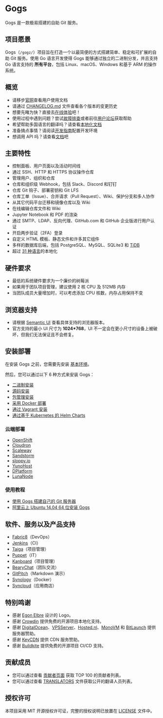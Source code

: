  # Gogs

Gogs 是一款极易搭建的自助 Git 服务。

## 项目愿景

Gogs（`/gɑgz/`）项目旨在打造一个以最简便的方式搭建简单、稳定和可扩展的自助 Git 服务。使用 Go 语言开发使得 Gogs 能够通过独立的二进制分发，并且支持 Go 语言支持的 **所有平台**，包括 Linux、macOS、Windows 和基于 ARM 的操作系统。

## 概览

- 请移步[官网](https://gogs.io)查看用户使用文档
- 请通过 [CHANGELOG.md](CHANGELOG.md) 文件查看各个版本的变更历史
- 想要先睹为快？直接去[在线体验](https://try.gogs.io/gogs/gogs)吧！
- 使用过程中遇到问题？尝试[故障排查](https://gogs.io/docs/intro/troubleshooting.html)或者前往[用户论坛](https://discuss.gogs.io/)获取帮助
- 希望帮助多国语言的翻译吗？请查看[本地化文档](https://gogs.io/docs/features/i18n.html)
- 准备搞点事情？请阅读[开发指南](docs/dev/local_development.md)配置开发环境
- 想调用 API 吗？请查看[文档](https://github.com/gogs/docs-api)吧

## 主要特性

- 控制面板、用户页面以及活动时间线
- 通过 SSH、HTTP 和 HTTPS 协议操作仓库
- 管理用户、组织和仓库
- 仓库和组织级 Webhook，包括 Slack、Discord 和钉钉
- 仓库 Git 钩子、部署密钥和 Git LFS
- 仓库工单（Issue）、合并请求（Pull Request）、Wiki、保护分支和多人协作
- 从其它代码平台迁移和镜像仓库以及 Wiki
- 在线编辑仓库文件和 Wiki
- Jupyter Notebook 和 PDF 的渲染
- 通过 SMTP、LDAP、反向代理、GitHub.com 和 GitHub 企业版进行用户认证
- 开启两步验证（2FA）登录
- 自定义 HTML 模板、静态文件和许多其它组件
- 多样的数据库后端，包括 PostgreSQL、MySQL、SQLite3 和 [TiDB](https://github.com/pingcap/tidb)
- 超过 [31 种语言](https://crowdin.com/project/gogs)的本地化

## 硬件要求

- 最低的系统硬件要求为一个廉价的树莓派
- 如果用于团队项目管理，建议使用 2 核 CPU 及 512MB 内存
- 当团队成员大量增加时，可以考虑添加 CPU 核数，内存占用保持不变

## 浏览器支持

- 请根据 [Semantic UI](https://github.com/Semantic-Org/Semantic-UI#browser-support) 查看具体支持的浏览器版本。
- 官方支持的最小 UI 尺寸为 **1024*768**，UI 不一定会在更小尺寸的设备上被破坏，但我们无法保证且不会修复。

## 安装部署

在安装 Gogs 之前，您需要先安装 [基本环境](https://gogs.io/docs/installation)。

然后，您可以通过以下 6 种方式来安装 Gogs：

- [二进制安装](https://gogs.io/docs/installation/install_from_binary.html)
- [源码安装](https://gogs.io/docs/installation/install_from_source.html)
- [包管理安装](https://gogs.io/docs/installation/install_from_packages.html)
- [采用 Docker 部署](https://github.com/gogs/gogs/tree/main/docker)
- [通过 Vagrant 安装](https://github.com/geerlingguy/ansible-vagrant-examples/tree/master/gogs)
- [通过基于 Kubernetes 的 Helm Charts](https://github.com/helm/charts/tree/master/incubator/gogs)

### 云端部署

- [OpenShift](https://github.com/tkisme/gogs-openshift)
- [Cloudron](https://cloudron.io/appstore.html#io.gogs.cloudronapp)
- [Scaleway](https://www.scaleway.com/imagehub/gogs/)
- [Sandstorm](https://github.com/cem/gogs-sandstorm)
- [sloppy.io](https://github.com/sloppyio/quickstarters/tree/master/gogs)
- [YunoHost](https://github.com/mbugeia/gogs_ynh)
- [DPlatform](https://github.com/j8r/DPlatform)
- [LunaNode](https://github.com/LunaNode/launchgogs)

### 使用教程

- [使用 Gogs 搭建自己的 Git 服务器](https://blog.mynook.info/post/host-your-own-git-server-using-gogs/)
- [阿里云上 Ubuntu 14.04 64 位安装 Gogs](http://my.oschina.net/luyao/blog/375654)

## 软件、服务以及产品支持

- [Fabric8](http://fabric8.io/)（DevOps）
- [Jenkins](https://plugins.jenkins.io/gogs-webhook/)（CI）
- [Taiga](https://taiga.io/)（项目管理）
- [Puppet](https://forge.puppet.com/Siteminds/gogs)（IT）
- [Kanboard](https://github.com/kanboard/plugin-gogs-webhook)（项目管理）
- [BearyChat](https://bearychat.com/)（团队交流）
- [GitPitch](https://gitpitch.com/)（Markdown 演示）
- [Synology](https://www.synology.com)（Docker）
- [Syncloud](https://syncloud.org/)（应用商店）

## 特别鸣谢

- 感谢 [Egon Elbre](https://twitter.com/egonelbre) 设计的 Logo。
- 感谢 [Crowdin](https://crowdin.com/project/gogs) 提供免费的开源项目本地化支持。
- 感谢 [DigitalOcean](https://www.digitalocean.com)、[VPSServer](https://www.vpsserver.com/)、[Hosted.nl](https://www.hosted.nl/)、[MonoVM](https://monovm.com) 和 [BitLaunch](https://bitlaunch.io) 提供服务器赞助。
- 感谢 [KeyCDN](https://www.keycdn.com/) 提供 CDN 服务赞助。
- 感谢 [Buildkite](https://buildkite.com) 提供免费的开源项目 CI/CD 支持。

## 贡献成员

- 您可以通过查看 [贡献者页面](https://github.com/gogs/gogs/graphs/contributors) 获取 TOP 100 的贡献者列表。
- 您可以通过查看 [TRANSLATORS](conf/locale/TRANSLATORS) 文件获取公开的翻译人员列表。

## 授权许可

本项目采用 MIT 开源授权许可证，完整的授权说明已放置在 [LICENSE](https://github.com/gogs/gogs/blob/main/LICENSE) 文件中。

